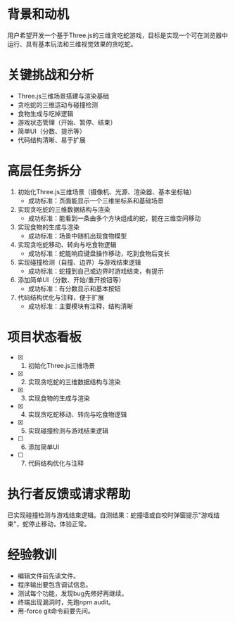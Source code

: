 # 背景和动机

用户希望开发一个基于Three.js的三维贪吃蛇游戏，目标是实现一个可在浏览器中运行、具有基本玩法和三维视觉效果的贪吃蛇。

# 关键挑战和分析

- Three.js三维场景搭建与渲染基础
- 贪吃蛇的三维运动与碰撞检测
- 食物生成与吃掉逻辑
- 游戏状态管理（开始、暂停、结束）
- 简单UI（分数、提示等）
- 代码结构清晰、易于扩展

# 高层任务拆分

1. 初始化Three.js三维场景（摄像机、光源、渲染器、基本坐标轴）
   - 成功标准：页面能显示一个三维坐标系和基础场景
2. 实现贪吃蛇的三维数据结构与渲染
   - 成功标准：能看到一条由多个方块组成的蛇，能在三维空间移动
3. 实现食物的生成与渲染
   - 成功标准：场景中随机出现食物模型
4. 实现贪吃蛇移动、转向与吃食物逻辑
   - 成功标准：蛇能响应键盘操作移动，吃到食物后变长
5. 实现碰撞检测（自撞、边界）与游戏结束逻辑
   - 成功标准：蛇撞到自己或边界时游戏结束，有提示
6. 添加简单UI（分数、开始/重开按钮等）
   - 成功标准：有分数显示和基本按钮
7. 代码结构优化与注释，便于扩展
   - 成功标准：主要模块有注释，结构清晰

# 项目状态看板

- [x] 1. 初始化Three.js三维场景
- [x] 2. 实现贪吃蛇的三维数据结构与渲染
- [x] 3. 实现食物的生成与渲染
- [x] 4. 实现贪吃蛇移动、转向与吃食物逻辑
- [x] 5. 实现碰撞检测与游戏结束逻辑
- [ ] 6. 添加简单UI
- [ ] 7. 代码结构优化与注释

# 执行者反馈或请求帮助

已实现碰撞检测与游戏结束逻辑。自测结果：蛇撞墙或自咬时弹窗提示"游戏结束"，蛇停止移动，体验正常。

# 经验教训

- 编辑文件前先读文件。
- 程序输出要包含调试信息。
- 测试每个功能，发现bug先修好再继续。
- 终端出现漏洞时，先跑npm audit。
- 用-force git命令前要先问。 